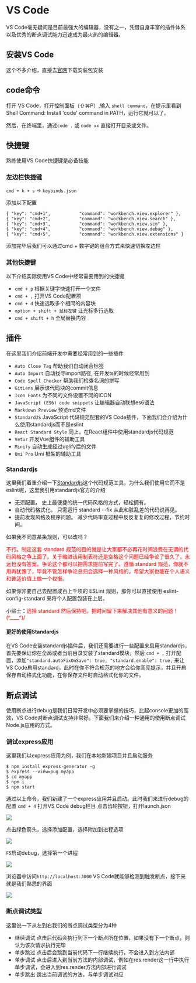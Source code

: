 # VS Code

VS Code毫无疑问是目前最强大的编辑器，没有之一，凭借自身丰富的插件体系以及优秀的断点调试能力迅速成为最火热的编辑器。

## 安装VS Code

这个不多介绍，直接去[官网](https://code.visualstudio.com/)下载安装包安装

## code命令

打开 VS Code，打开控制面板（⇧⌘P）,输入 `shell command`，在提示里看到 Shell Command: Install 'code' command in PATH，运行它就可以了。

然后，在终端里，通过`code .` 或 `code xx` 直接打开目录或文件。

## 快捷键

熟练使用VS Code快捷键是必备技能

### 左边栏快捷键

`cmd + k + s` -> `keybinds.json`

添加以下配置

```
{ "key": "cmd+1",           "command": "workbench.view.explorer" },
{ "key": "cmd+2",           "command": "workbench.view.search" },
{ "key": "cmd+3",           "command": "workbench.view.scm" },
{ "key": "cmd+4",           "command": "workbench.view.debug" },
{ "key": "cmd+5",           "command": "workbench.view.extensions" }
```

添加完毕后我们可以通过cmd + 数字键的组合方式来快速切换左边栏

### 其他快捷键

以下介绍实际使用VS Code中经常需要用到的快捷键

- `cmd + p` 根据关键字快速打开一个文件  
- `cmd + ,` 打开VS Code配置项  
- `cmd + d` 快速选取多个相同的内容块  
- `option + shift + 鼠标左键` 让光标多行选取  
- `cmd + shift + h` 全局替换内容

## 插件

在这里我们介绍前端开发中需要经常用到的一些插件

- `Auto Close Tag` 帮助我们自动闭合标签  
- `Auto Import` 自动找寻import路径, 在开发ts的时候经常用到  
- `Code Spell Checker` 帮助我们检查名词的拼写  
- `GitLens` 展示该代码块的commit信息  
- `Icon Fonts` 为不同的文件设置不同的ICON  
- `JavaScript (ES6) code snippets` 让编辑器自动联想es6语法  
- `Markdown Preview` 预览md文件  
- `StandardJS` JavaScript 代码规范配套的VS Code插件，下面我们会介绍为什么使用standardjs而不是eslint  
- `React Standard Style` 同上，在React组件中使用standardjs代码规范  
- `Vetur` 开发Vue组件的辅助工具  
- `Minify` 自动生成经过uglify后的文件  
- `Umi Pro` Umi 框架的辅助工具

### Standardjs

这里我们着重介绍一下[Standardjs](https://standardjs.com/readme-zhcn.html)这个代码规范工具，为什么我们使用它而不是eslint呢，这里我引用standardjs官方的介绍

- 无须配置。 史上最便捷的统一代码风格的方式，轻松拥有。
- 自动代码格式化。 只需运行 standard --fix 从此和脏乱差的代码说再见。
- 提前发现风格及程序问题。 减少代码审查过程中反反复复的修改过程，节约时间。

如果我不同意某条规则，可以改吗？  

<span style="color:red">不行。制定这套 standard 规范的目的就是让大家都不必再花时间浪费在无谓的代码风格之争上面了。关于缩进该用制表符还是空格这个问题已经争论了很久了，永远也没有答案。争论这个都可以把需求提前写完了。遵循 standard 规范，你就不用再犹豫了，毕竟不管怎样争论总归会选择一种风格的。希望大家也能在个人语义和普适价值上做一个权衡。</span>

如果你非要自己去配置成百上千项的 ESLint 规则，那你可以直接使用 eslint-config-standard 来将个人配置包装在上层。

小贴士：<span style="color:red">选择 standard 然后保持吧。把时间留下来解决其他有意义的问题！(^____^)/</span>

#### 更好的使用Standardjs

在VS Code安装standardjs插件后，我们还需要进行一些配置来启用standardjs，首先要保证你在全局或者当前目录安装了standard模块，然后
`cmd + ,` 打开配置，添加`"standard.autoFixOnSave": true, "standard.enable": true,` 来让VS Code启用standard，此时在你不符合规范的地方会给你高亮提示，并且开启保存自动格式化功能，在你保存文件时自动格式化你的文件。

## 断点调试

使用断点进行debug是我们日常开发中必须要掌握的技巧，比起console更加的高效，VS Code对断点调试支持非常好。下面我们来介绍一种通用的使用断点调试Node.js应用的方式。

### 调试express应用

这里我们以express应用为例，我们在本地新建项目并且启动服务

```
$ npm install express-generator -g
$ express --view=pug myapp
$ cd myapp
$ npm i
$ npm start
```

通过以上命令，我们新建了一个express应用并且启动。此时我们来进行debug的配置
`cmd + 4` 打开VS Code debug栏目
点击齿轮按钮，打开launch.json

![](https://gw.alicdn.com/tfs/TB1iKQHXxv1gK0jSZFFXXb0sXXa-1734-628.png)

点击绿色箭头，选择添加配置，选择附加到进程选项

![](https://gw.alicdn.com/tfs/TB1hUEHXrj1gK0jSZFuXXcrHpXa-1054-716.png)

`F5`启动debug，选择第一个进程

![](https://gw.alicdn.com/tfs/TB1kkIGXAT2gK0jSZFkXXcIQFXa-1438-662.jpg)

浏览器中访问`http://localhost:3000` VS Code就能够检测到触发断点，接下来就是我们熟悉的界面

![](https://gw.alicdn.com/tfs/TB1yHgIXrr1gK0jSZFDXXb9yVXa-1122-436.jpg)

### 断点调试类型

这里说一下从左到右我们的断点调试类型分为4种
- 继续调试 点击后代码会执行到下一个断点所在位置，如果没有下一个断点，则认为该次请求执行完毕
- 单步跳过 点击后会跳到当前代码下一行继续执行，不会进入到方法内部
- 单步调试 点击后进入到当前方法的内部调试，例如在res.render这一行中执行单步调试，会进入到res.render方法内部进行调试
- 单步跳出 跳出当前调试的方法，与单步调试对应
